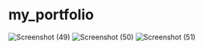 # my_portfolio
![Screenshot (49)](https://user-images.githubusercontent.com/99271821/153234756-96e8c8df-cad1-46b3-8c07-5a36aca9e06e.png)
![Screenshot (50)](https://user-images.githubusercontent.com/99271821/153234767-706c691b-2ef8-4295-a890-a922da639a2b.png)
![Screenshot (51)](https://user-images.githubusercontent.com/99271821/153234770-edfc8797-0ef9-41eb-8b42-a45003f2f207.png)
